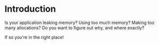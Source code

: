 # Introduction

Is your application leaking memory? Using too much memory? Making too many allocations?
Do you want to figure out why, and where exactly?

If so you're in the right place!
